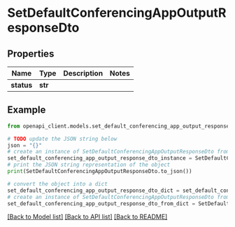 # SetDefaultConferencingAppOutputResponseDto


## Properties

Name | Type | Description | Notes
------------ | ------------- | ------------- | -------------
**status** | **str** |  | 

## Example

```python
from openapi_client.models.set_default_conferencing_app_output_response_dto import SetDefaultConferencingAppOutputResponseDto

# TODO update the JSON string below
json = "{}"
# create an instance of SetDefaultConferencingAppOutputResponseDto from a JSON string
set_default_conferencing_app_output_response_dto_instance = SetDefaultConferencingAppOutputResponseDto.from_json(json)
# print the JSON string representation of the object
print(SetDefaultConferencingAppOutputResponseDto.to_json())

# convert the object into a dict
set_default_conferencing_app_output_response_dto_dict = set_default_conferencing_app_output_response_dto_instance.to_dict()
# create an instance of SetDefaultConferencingAppOutputResponseDto from a dict
set_default_conferencing_app_output_response_dto_from_dict = SetDefaultConferencingAppOutputResponseDto.from_dict(set_default_conferencing_app_output_response_dto_dict)
```
[[Back to Model list]](../README.md#documentation-for-models) [[Back to API list]](../README.md#documentation-for-api-endpoints) [[Back to README]](../README.md)


